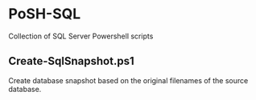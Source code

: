 PoSH-SQL
========

Collection of SQL Server Powershell scripts

Create-SqlSnapshot.ps1
----------------------
Create database snapshot based on the original filenames of the source database.
